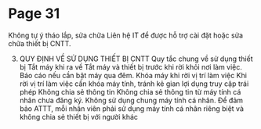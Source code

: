 # Page 31

 Không tự ý tháo lắp,  sửa chữa  Liên hệ IT để được hỗ  trợ cài đặt hoặc sửa  chữa thiết bị CNTT. 

 3. QUY ĐỊNH VỀ SỬ DỤNG THIẾT BỊ CNTT  Quy tắc chung về sử dụng thiết bị Tắt máy khi ra về  Tắt máy và thiết bị  trước khi rời khỏi nơi  làm việc. Báo cáo nếu  cần bật máy qua đêm. 
 Khóa máy khi rời vị  trí làm việc  Khi rời vị trí làm việc  cần khóa máy tính,  tránh kẻ gian lợi dụng  truy cập trái phép  Không chia sẻ thông  tin  Không chia sẻ thông  tin từ máy tính cá nhân  chưa đăng ký. 
 Không sử dụng chung  máy tính cá nhân. 
 Để đảm bảo ATTT, mỗi  nhân viên phải sử dụng  máy tính cá nhân riêng  biệt và không chia sẻ  thiết bị với người khác 
